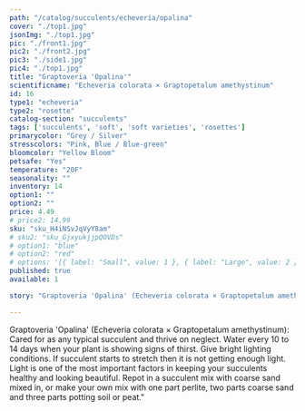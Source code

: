 ```yaml
---
path: "/catalog/succulents/echeveria/opalina"
cover: "./top1.jpg"
jsonImg: "./top1.jpg"
pic: "./front1.jpg"
pic2: "./front2.jpg"
pic3: "./side1.jpg"
pic4: "./top1.jpg"
title: "Graptoveria 'Opalina'"
scientificname: "Echeveria colorata × Graptopetalum amethystinum"
id: 16 
type1: "echeveria"
type2: "rosette"
catalog-section: "succulents"
tags: ['succulents', 'soft', 'soft varieties', 'rosettes']
primarycolor: "Grey / Silver"
stresscolors: "Pink, Blue / Blue-green"
bloomcolor: "Yellow Bloom"
petsafe: "Yes"
temperature: "20F"
seasonality: ""
inventory: 14
option1: ""
option2: ""
price: 4.49
# price2: 14.99
sku: "sku_H4iNSvJqVyY8am"
# sku2: "sku_GjxyukjjpQOVDs"
# option1: "blue"
# option2: "red"
# options: '[{ label: "Small", value: 1 }, { label: "Large", value: 2 }]'
published: true
available: 1

story: "Graptoveria 'Opalina' (Echeveria colorata × Graptopetalum amethystinum): "

---
```

Graptoveria 'Opalina' (Echeveria colorata × Graptopetalum amethystinum):  Cared for as any typical succulent and thrive on neglect. Water every 10 to 14 days when your plant is showing signs of thirst. Give bright lighting conditions. If succulent starts to stretch then it is not getting enough light. Light is one of the most important factors in keeping your succulents healthy and looking beautiful. Repot in a succulent mix with coarse sand mixed in, or make your own mix with one part perlite, two parts coarse sand and three parts potting soil or peat."